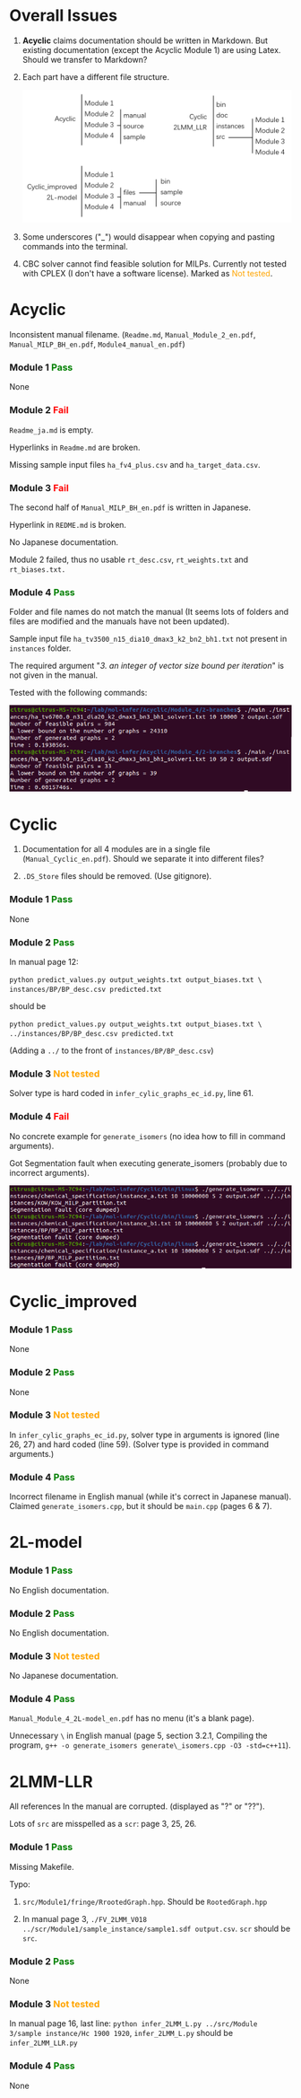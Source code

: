 # Overall Issues

1. **Acyclic** claims documentation should be written in Markdown. But existing documentation (except the  Acyclic Module 1) are using Latex. Should we transfer to Markdown?

2. Each part have a different file structure.

   ![image-20210928182539435](./fig1.png)

3. Some underscores ("_") would disappear when copying and pasting commands into the terminal.

4. CBC solver cannot find feasible solution for MILPs. Currently not tested with CPLEX (I don't have a software license). Marked as <span style="color: orange;">Not tested</span>.

# Acyclic

Inconsistent manual filename. (`Readme.md`, `Manual_Module_2_en.pdf`, `Manual_MILP_BH_en.pdf`, `Module4_manual_en.pdf`)

### Module 1 <span style="color: green;">Pass</span>

None

### Module 2 <span style="color: red;">Fail</span>

`Readme_ja.md` is empty.

Hyperlinks in `Readme.md` are broken.

Missing sample input files `ha_fv4_plus.csv` and `ha_target_data.csv`.

### Module 3 <span style="color: red;">Fail</span>

The second half of `Manual_MILP_BH_en.pdf` is written in Japanese.

Hyperlink in `REDME.md` is broken.

No Japanese documentation.

Module 2 failed, thus no usable `rt_desc.csv`, `rt_weights.txt` and `rt_biases.txt.`

### Module 4 <span style="color: green;">Pass</span>

Folder and file names do not match the manual (It seems lots of folders and files are modified and the manuals have not been updated).

Sample input file `ha_tv3500_n15_dia10_dmax3_k2_bn2_bh1.txt` not present in `instances` folder.

The required argument "*3. an integer of vector size bound per iteration*" is not given in the manual.

Tested with the following commands:

![image-20210928162437443](./fig2.png)

# Cyclic

1. Documentation for all 4 modules are in a single file (`Manual_Cyclic_en.pdf`). Should we separate it into different files?

2. `.DS_Store` files should be removed. (Use gitignore).

### Module 1 <span style="color: green;">Pass</span>

None

### Module 2 <span style="color: green;">Pass</span>

In manual page 12:

`python predict_values.py output_weights.txt output_biases.txt \
instances/BP/BP_desc.csv predicted.txt`

should be 

`python predict_values.py output_weights.txt output_biases.txt \
../instances/BP/BP_desc.csv predicted.txt`

(Adding a `../` to the front of `instances/BP/BP_desc.csv`)

### Module 3 <span style="color: orange;">Not tested</span>

Solver type is hard coded in `infer_cylic_graphs_ec_id.py`, line 61.

### Module 4 <span style="color: red;">Fail</span>

No concrete example for `generate_isomers` (no idea how to fill in command arguments).

Got Segmentation fault when executing generate_isomers (probably due to incorrect arguments).

![image-20210928160916319](./fig3.png)

# Cyclic_improved

### Module 1 <span style="color: green;">Pass</span>

None

### Module 2 <span style="color: green;">Pass</span>

None

### Module 3 <span style="color: orange;">Not tested</span>

In `infer_cylic_graphs_ec_id.py`, solver type in arguments is ignored (line 26, 27) and hard coded (line 59). (Solver type is provided in command arguments.)

### Module 4 <span style="color: green;">Pass</span>

Incorrect filename in English manual (while it's correct in Japanese manual). Claimed `generate_isomers.cpp`, but it should be `main.cpp` (pages 6 & 7).

# 2L-model

### Module 1 <span style="color: green;">Pass</span>

No English documentation.

### Module 2 <span style="color: green;">Pass</span>

No English documentation.

### Module 3 <span style="color: orange;">Not tested</span>

No Japanese documentation.

### Module 4 <span style="color: green;">Pass</span>

`Manual_Module_4_2L-model_en.pdf` has no menu (it's a blank page).

Unnecessary `\` in English manual (page 5, section 3.2.1, Compiling the program, `g++ -o generate_isomers generate\_isomers.cpp -O3 -std=c++11`).

# 2LMM-LLR

All references In the manual are corrupted. (displayed as "?" or "??").

Lots of `src` are misspelled as a `scr`: page 3, 25, 26.

### Module 1 <span style="color: green;">Pass</span>

Missing Makefile.

Typo:

1. `src/Module1/fringe/RrootedGraph.hpp`. Should be `RootedGraph.hpp`

2. In manual page 3, `./FV_2LMM_V018 ../scr/Module1/sample_instance/sample1.sdf output.csv`. `scr` should be `src`.

### Module 2 <span style="color: green;">Pass</span>

None

### Module 3 <span style="color: orange;">Not tested</span>

In manual page 16, last line: `python infer_2LMM_L.py ../src/Module 3/sample instance/Hc 1900 1920`, `infer_2LMM_L.py` should be `infer_2LMM_LLR.py`

### Module 4 <span style="color: green;">Pass</span>

None
